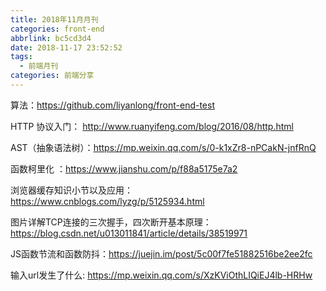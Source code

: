 ```yaml
---
title: 2018年11月月刊
categories: front-end
abbrlink: bc5cd3d4
date: 2018-11-17 23:52:52
tags:
  - 前端月刊
categories: 前端分享
---
```


算法：https://github.com/liyanlong/front-end-test

HTTP 协议入门： http://www.ruanyifeng.com/blog/2016/08/http.html

AST（抽象语法树）：https://mp.weixin.qq.com/s/0-k1xZr8-nPCakN-jnfRnQ

函数柯里化 ：https://www.jianshu.com/p/f88a5175e7a2 

浏览器缓存知识小节以及应用：https://www.cnblogs.com/lyzg/p/5125934.html 

图片详解TCP连接的三次握手，四次断开基本原理：https://blog.csdn.net/u013011841/article/details/38519971

JS函数节流和函数防抖：https://juejin.im/post/5c00f7fe51882516be2ee2fc

输入url发生了什么: https://mp.weixin.qq.com/s/XzKViOthLIQiEJ4lb-HRHw